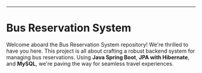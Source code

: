 ---

# Bus Reservation System 

Welcome aboard the Bus Reservation System repository! We're thrilled to have you here. This project is all about crafting a robust backend system for managing bus reservations. Using **Java Spring Boot**, **JPA with Hibernate**, and **MySQL**, we're paving the way for seamless travel experiences. 
